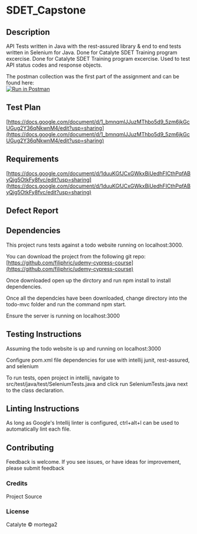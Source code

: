 # SDET_Capstone

## Description
API Tests written in Java with the rest-assured library & end to end tests written in Selenium for Java. Done for Catalyte SDET Training program excercise. Done for Catalyte SDET Training program excercise. Used to test API status codes and response objects.  

The postman collection was the first part of the assignment and can be found here:  
[![Run in Postman](https://run.pstmn.io/button.svg)](https://god.postman.co/run-collection/28c0daef8a730170c673?action=collection%2Fimport)

## Test Plan
[https://docs.google.com/document/d/1_bmnqmlJJuzMThbo5d9_5zm6jkGcUGug2Y36qNkwnM4/edit?usp=sharing](https://docs.google.com/document/d/1_bmnqmlJJuzMThbo5d9_5zm6jkGcUGug2Y36qNkwnM4/edit?usp=sharing)  

## Requirements
[https://docs.google.com/document/d/1duuKGfJCxGWkxBiUedhFICthPqfAByQjg5OtkFy8fvc/edit?usp=sharing](https://docs.google.com/document/d/1duuKGfJCxGWkxBiUedhFICthPqfAByQjg5OtkFy8fvc/edit?usp=sharing)  

## Defect Report

## Dependencies
This project runs tests against a todo website running on localhost:3000.

You can download the project from the following git repo: [https://github.com/filiphric/udemy-cypress-course](https://github.com/filiphric/udemy-cypress-course)

Once downloaded open up the dirctory and run npm install to install dependencies.

Once all the dependcies have been downloaded, change directory into the todo-mvc folder and run the command npm start.

Ensure the server is running on localhost:3000

## Testing Instructions
Assuming the todo website is up and running on localhost:3000

Configure pom.xml file dependencies for use with intellij junit, rest-assured, and selenium

To run tests, open project in intellij, navigate to src/test/java/test/SeleniumTests.java and click run SeleniumTests.java next to the class declaration.


## Linting Instructions
As long as Google's Intellij linter is configured, ctrl+alt+l can be used to automatically lint each file.


## Contributing
Feedback is welcome. If you see issues, or have ideas for improvement, please submit feedback

### Credits
Project Source

### License
Catalyte © mortega2
